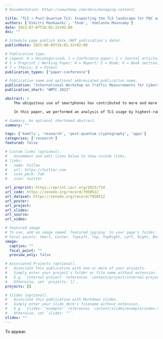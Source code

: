 ```yaml
---
# Documentation: https://wowchemy.com/docs/managing-content/

title: "TLS → Post-Quantum TLS: Inspecting the TLS landscape for PQC adoption on Android"
authors: ['Dimitri Mankowski', 'thom', 'Veelasha Moonsamy']
date: 2023-07-07T16:01:22+02:00
doi: ""

# Schedule page publish date (NOT publication's date).
publishDate: 2023-06-05T16:01:22+02:00

# Publication type.
# Legend: 0 = Uncategorized; 1 = Conference paper; 2 = Journal article;
# 3 = Preprint / Working Paper; 4 = Report; 5 = Book; 6 = Book section;
# 7 = Thesis; 8 = Patent
publication_types: ["paper-conference"]

# Publication name and optional abbreviated publication name.
publication: "International Workshop on Traffic Measurements for Cybersecurity"
publication_short: "WMTC 2023"

abstract: >
    The ubiquitous use of smartphones has contributed to more and more users conducting their online browsing activities through apps, rather than web browsers. In order to provide a seamless browsing experience to the users, apps rely on a variety of HTTP-based APIs and third-party libraries, and make use of the TLS protocol to secure the underlying communication. With NIST's recent announcement of the first standards for post-quantum algorithms, there is a need to better understand the constraints and requirements of TLS usage by Android apps in order to make an informed decision for migration to the post-quantum world.

    In this paper, we performed an analysis of TLS usage by highest-ranked apps from Google Play Store to assess the resulting overhead for adoption of post-quantum algorithms. Our results show that apps set up large numbers of TLS connections with a median of 94, often to the same hosts. At the same time, many apps make little use of resumption to reduce the overhead of the TLS handshake. This will greatly magnify the impact of the transition to post-quantum cryptography, and we make recommendations for developers, server operators and the mobile operating systems to invest in making more use of these mitigating features or improving their accessibility. Finally, we briefly discuss how alternative proposals for post-quantum TLS handshakes might reduce the overhead.

# Summary. An optional shortened abstract.
summary: ""

tags: ['kemtls', 'research', 'post-quantum cryptography', 'apps']
categories: ['research']
featured: false

# Custom links (optional).
#   Uncomment and edit lines below to show custom links.
# links:
# - name: Follow
#   url: https://twitter.com
#   icon_pack: fab
#   icon: twitter

url_preprint: https://eprint.iacr.org/2023/734
url_code: https://zenodo.org/record/7950522
url_dataset: https://zenodo.org/record/7950522
url_poster:
url_project:
url_slides:
url_source:
url_video:

# Featured image
# To use, add an image named `featured.jpg/png` to your page's folder.
# Focal points: Smart, Center, TopLeft, Top, TopRight, Left, Right, BottomLeft, Bottom, BottomRight.
image:
  caption: ""
  focal_point: ""
  preview_only: false

# Associated Projects (optional).
#   Associate this publication with one or more of your projects.
#   Simply enter your project's folder or file name without extension.
#   E.g. `internal-project` references `content/project/internal-project/index.md`.
#   Otherwise, set `projects: []`.
projects: []

# Slides (optional).
#   Associate this publication with Markdown slides.
#   Simply enter your slide deck's filename without extension.
#   E.g. `slides: "example"` references `content/slides/example/index.md`.
#   Otherwise, set `slides: ""`.
slides: ""
---
```


To appear.
